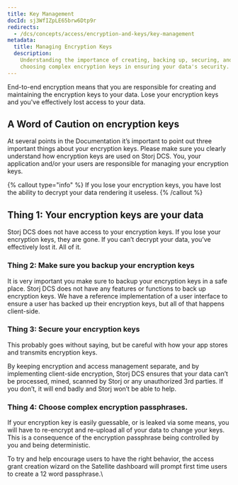 ```yaml
---
title: Key Management
docId: sj3WfIZpLE65brw6Dtp9r
redirects:
  - /dcs/concepts/access/encryption-and-keys/key-management
metadata:
  title: Managing Encryption Keys
  description:
    Understanding the importance of creating, backing up, securing, and
    choosing complex encryption keys in ensuring your data's security.
---
```


End-to-end encryption means that you are responsible for creating and maintaining the encryption keys to your data. Lose your encryption keys and you've effectively lost access to your data.

## A Word of Caution on encryption keys

At several points in the Documentation it’s important to point out three important things about your encryption keys. Please make sure you clearly understand how encryption keys are used on Storj DCS. You, your application and/or your users are responsible for managing your encryption keys.

{% callout type="info"  %}
If you lose your encryption keys, you have lost the ability to decrypt your data rendering it useless.&#x20;
{% /callout %}

## Thing 1: Your encryption keys are your data

Storj DCS does not have access to your encryption keys. If you lose your encryption keys, they are gone. If you can’t decrypt your data, you’ve effectively lost it. All of it.

### Thing 2: Make sure you backup your encryption keys

It is very important you make sure to backup your encryption keys in a safe place. Storj DCS does not have any features or functions to back up encryption keys. We have a reference implementation of a user interface to ensure a user has backed up their encryption keys, but all of that happens client-side.

### Thing 3: Secure your encryption keys

This probably goes without saying, but be careful with how your app stores and transmits encryption keys.

By keeping encryption and access management separate, and by implementing client-side encryption, Storj DCS ensures that your data can’t be processed, mined, scanned by Storj or any unauthorized 3rd parties. If you don’t, it will end badly and Storj won’t be able to help.

### Thing 4: Choose complex encryption passphrases.

If your encryption key is easily guessable, or is leaked via some means, you will have to re-encrypt and re-upload all of your data to change your keys. This is a consequence of the encryption passphrase being controlled by you and being deterministic.

To try and help encourage users to have the right behavior, the access grant creation wizard on the Satellite dashboard will prompt first time users to create a 12 word passphrase.\\
